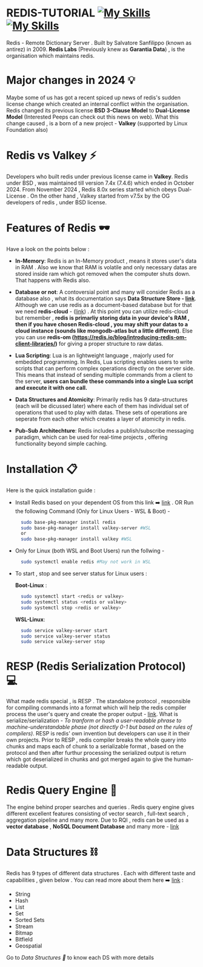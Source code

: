 # REDIS-TUTORIAL [![My Skills](https://simpleskill.icons.workers.dev/svg?i=redis)](https://redis.io/) [![My Skills](https://skillicons.dev/icons?i=redis)](https://redis.io/)
Redis - Remote Dictionary Server . Built by Salvatore Sanfilippo (known as antirez) in 2009. **Redis Labs** (Previously knew as **Garantia Data**) , is the organisation which maintains redis.

# Major changes in 2024 💡
Maybe some of us has got a recent spiced up news of redis's sudden license change which created an internal conflict within the organisation. Redis changed its previous license **BSD 3-Clause Model** to **Dual-License Model** (Interested Peeps can check out this news on web). What this change caused , is a born of a new project - **Valkey** (supported by Linux Foundation also)

# Redis vs Valkey ⚡
Developers who built redis under previous license came in **Valkey**. Redis under BSD , was maintained  till version 7.4x (7.4.6) which ended in October 2024. From November 2024 , Redis 8.0x series started which obeys Dual-License . On the other hand , Valkey started from v7.5x by the OG developers of redis , under BSD license.

# Features of Redis 🕶️
Have a look on the points below :
- **In-Memory**: Redis is an In-Memory product , means it stores user's data in RAM . Also we know that RAM is volatile and only necessary datas are stored inside ram which got removed when the computer shuts down. That happens with Redis also.

- **Database or not**: A contoversial point and many will consider Redis as a database also , what its documentation says **Data Structure Store - [link](https://redis.io/docs/latest/develop/get-started/data-store/)**. Although we can use redis as a document-based database but for that we need **redis-cloud** - ([link](https://redis.io/docs/latest/develop/get-started/document-database/)) . At this point you can utilize redis-cloud but remember , **redis is primarliy storing data in your device's RAM , then if you have chosen Redis-cloud , you may shift your datas to a cloud instance (sounds like mongodb-atlas but a little different)**. Else you can use **redis-om (https://redis.io/blog/introducing-redis-om-client-libraries/)** for giving a proper structure to raw datas.

- **Lua Scripting**: Lua is an lightweight language , majorly used for embedded programming. In Redis, Lua scripting enables users to write scripts that can perform complex operations directly on the server side. This means that instead of sending multiple commands from a client to the server, **users can bundle these commands into a single Lua script and execute it with one call.**

- **Data Structures and Atomicity**: Primarily redis has 9 data-structures (each will be dicussed later) where each of them has individual set of operations that used to play with datas. These sets of operations are seperate from each other which creates a layer of atomicity in redis. 

- **Pub-Sub Architechture**: Redis includes a publish/subscribe messaging paradigm, which can be used for real-time projects , offering functionality beyond simple caching.

# Installation 📋
Here is the quick installation guide :
- Install Redis based on your dependent OS from this link ➡️ [link](https://redis.io/docs/latest/operate/oss_and_stack/install/install-redis/) .
  OR
  Run the following Command (Only for Linux Users - WSL & Boot) -
  ```bash
    sudo base-pkg-manager install redis
    sudo base-pkg-manager install valkey-server #WSL
    or
    sudo base-pkg-manager install valkey #WSL
  ```

- Only for Linux (both WSL and Boot Users) run the follwing -
  ```bash
    sudo systemctl enable redis #May not work in WSL
  ```
- To start , stop and see server status for Linux users :
  
  **Boot-Linux** :
    ```bash
      sudo systemctl start <redis or valkey>
      sudo systemctl status <redis or valkey>
      sudo systemctl stop <redis or valkey>
    ```
  **WSL-Linux**:
    ```bash
      sudo service valkey-server start
      sudo service valkey-server status
      sudo service valkey-server stop
    ```
# RESP (Redis Serialization Protocol) 💻
What made redis special , is RESP . The standalone protocol , responsible for compiling commands into a format which will help the redis compiler process the user's query and create the proper output - [link](https://redis.io/docs/latest/develop/reference/protocol-spec/). What is serialize/serialization - *To tranform or hash a user-readable phrase to machine-understandable phase (not directly 0-1 but based on the rules of compilers)*. RESP is redis' own invention but developers can use it in their own projects. Prior to RESP , redis compiler breaks the whole query into chunks and maps each of chunk to a serializable format , based on the protocol and then after furthur processing the serialized output is return which got deserialized in chunks and got merged again to give the human-readable output.

# Redis Query Engine 🚒
The engine behind proper searches and queries . Redis query engine gives different excellent features consisting of vector search , full-text search , aggregation pipeline and many more. Due to RQI , redis can be used as a **vector database** , **NoSQL Document Database** and many more - [link](https://redis.io/docs/latest/develop/interact/search-and-query/)

# Data Structures ⛓️
Redis has 9 types of different data structures . Each with different taste and capabilities , given below . You can read more about them here ➡️ [link](https://redis.io/docs/latest/develop/data-types/) :

  - String
  - Hash
  - List
  - Set
  - Sorted Sets
  - Stream
  - Bitmap
  - Bitfield
  - Geospatial
    
Go to _Data Structures 📁_ to know each DS with more details
